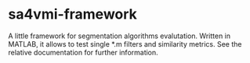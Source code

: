 sa4vmi-framework
================

A little framework for segmentation algorithms evalutation. Written in MATLAB, it allows to test single *.m filters and similarity metrics.
See the relative documentation for further information.
